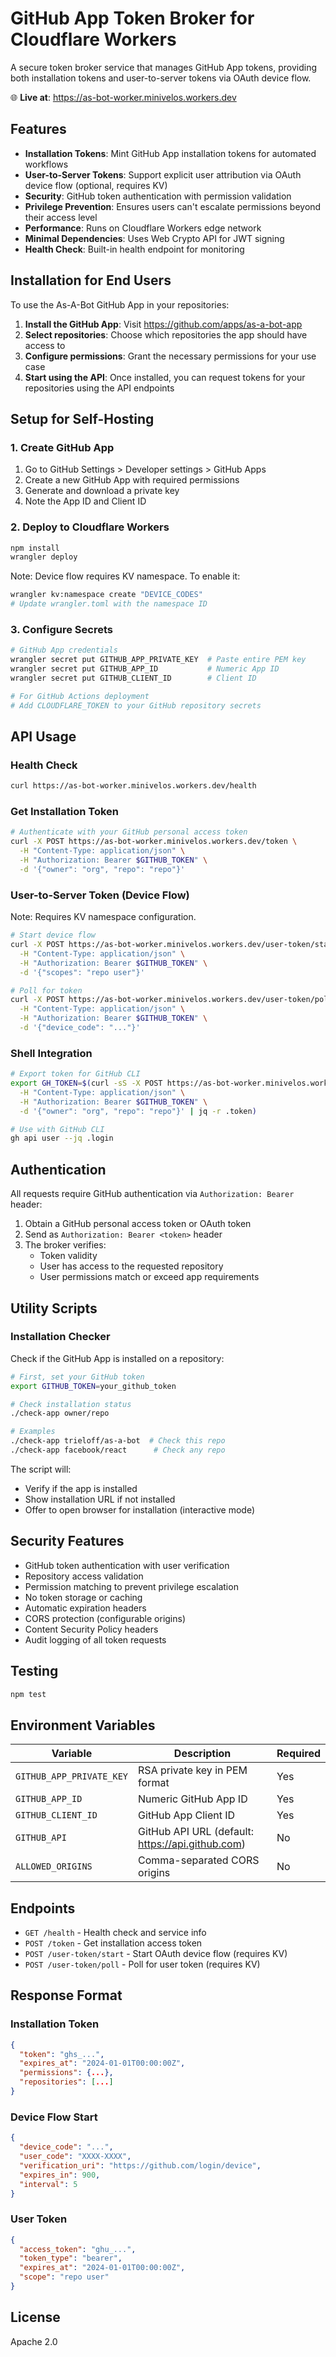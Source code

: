 # GitHub App Token Broker for Cloudflare Workers

A secure token broker service that manages GitHub App tokens, providing both installation tokens and user-to-server tokens via OAuth device flow.

🌐 **Live at**: https://as-bot-worker.minivelos.workers.dev

## Features

- **Installation Tokens**: Mint GitHub App installation tokens for automated workflows
- **User-to-Server Tokens**: Support explicit user attribution via OAuth device flow (optional, requires KV)
- **Security**: GitHub token authentication with permission validation
- **Privilege Prevention**: Ensures users can't escalate permissions beyond their access level
- **Performance**: Runs on Cloudflare Workers edge network
- **Minimal Dependencies**: Uses Web Crypto API for JWT signing
- **Health Check**: Built-in health endpoint for monitoring

## Installation for End Users

To use the As-A-Bot GitHub App in your repositories:

1. **Install the GitHub App**: Visit https://github.com/apps/as-a-bot-app
2. **Select repositories**: Choose which repositories the app should have access to
3. **Configure permissions**: Grant the necessary permissions for your use case
4. **Start using the API**: Once installed, you can request tokens for your repositories using the API endpoints

## Setup for Self-Hosting

### 1. Create GitHub App

1. Go to GitHub Settings > Developer settings > GitHub Apps
2. Create a new GitHub App with required permissions
3. Generate and download a private key
4. Note the App ID and Client ID

### 2. Deploy to Cloudflare Workers

```bash
npm install
wrangler deploy
```

Note: Device flow requires KV namespace. To enable it:
```bash
wrangler kv:namespace create "DEVICE_CODES"
# Update wrangler.toml with the namespace ID
```

### 3. Configure Secrets

```bash
# GitHub App credentials
wrangler secret put GITHUB_APP_PRIVATE_KEY  # Paste entire PEM key
wrangler secret put GITHUB_APP_ID           # Numeric App ID
wrangler secret put GITHUB_CLIENT_ID        # Client ID

# For GitHub Actions deployment
# Add CLOUDFLARE_TOKEN to your GitHub repository secrets
```

## API Usage

### Health Check

```bash
curl https://as-bot-worker.minivelos.workers.dev/health
```

### Get Installation Token

```bash
# Authenticate with your GitHub personal access token
curl -X POST https://as-bot-worker.minivelos.workers.dev/token \
  -H "Content-Type: application/json" \
  -H "Authorization: Bearer $GITHUB_TOKEN" \
  -d '{"owner": "org", "repo": "repo"}'
```

### User-to-Server Token (Device Flow)

Note: Requires KV namespace configuration.

```bash
# Start device flow
curl -X POST https://as-bot-worker.minivelos.workers.dev/user-token/start \
  -H "Content-Type: application/json" \
  -H "Authorization: Bearer $GITHUB_TOKEN" \
  -d '{"scopes": "repo user"}'

# Poll for token
curl -X POST https://as-bot-worker.minivelos.workers.dev/user-token/poll \
  -H "Content-Type: application/json" \
  -H "Authorization: Bearer $GITHUB_TOKEN" \
  -d '{"device_code": "..."}'
```

### Shell Integration

```bash
# Export token for GitHub CLI
export GH_TOKEN=$(curl -sS -X POST https://as-bot-worker.minivelos.workers.dev/token \
  -H "Content-Type: application/json" \
  -H "Authorization: Bearer $GITHUB_TOKEN" \
  -d '{"owner": "org", "repo": "repo"}' | jq -r .token)

# Use with GitHub CLI
gh api user --jq .login
```

## Authentication

All requests require GitHub authentication via `Authorization: Bearer` header:

1. Obtain a GitHub personal access token or OAuth token
2. Send as `Authorization: Bearer <token>` header
3. The broker verifies:
   - Token validity
   - User has access to the requested repository
   - User permissions match or exceed app requirements

## Utility Scripts

### Installation Checker

Check if the GitHub App is installed on a repository:

```bash
# First, set your GitHub token
export GITHUB_TOKEN=your_github_token

# Check installation status
./check-app owner/repo

# Examples
./check-app trieloff/as-a-bot  # Check this repo
./check-app facebook/react      # Check any repo
```

The script will:
- Verify if the app is installed
- Show installation URL if not installed
- Offer to open browser for installation (interactive mode)

## Security Features

- GitHub token authentication with user verification
- Repository access validation
- Permission matching to prevent privilege escalation
- No token storage or caching
- Automatic expiration headers
- CORS protection (configurable origins)
- Content Security Policy headers
- Audit logging of all token requests

## Testing

```bash
npm test
```

## Environment Variables

| Variable | Description | Required |
|----------|-------------|----------|
| `GITHUB_APP_PRIVATE_KEY` | RSA private key in PEM format | Yes |
| `GITHUB_APP_ID` | Numeric GitHub App ID | Yes |
| `GITHUB_CLIENT_ID` | GitHub App Client ID | Yes |
| `GITHUB_API` | GitHub API URL (default: https://api.github.com) | No |
| `ALLOWED_ORIGINS` | Comma-separated CORS origins | No |

## Endpoints

- `GET /health` - Health check and service info
- `POST /token` - Get installation access token
- `POST /user-token/start` - Start OAuth device flow (requires KV)
- `POST /user-token/poll` - Poll for user token (requires KV)

## Response Format

### Installation Token
```json
{
  "token": "ghs_...",
  "expires_at": "2024-01-01T00:00:00Z",
  "permissions": {...},
  "repositories": [...]
}
```

### Device Flow Start
```json
{
  "device_code": "...",
  "user_code": "XXXX-XXXX",
  "verification_uri": "https://github.com/login/device",
  "expires_in": 900,
  "interval": 5
}
```

### User Token
```json
{
  "access_token": "ghu_...",
  "token_type": "bearer",
  "expires_at": "2024-01-01T00:00:00Z",
  "scope": "repo user"
}
```

## License

Apache 2.0